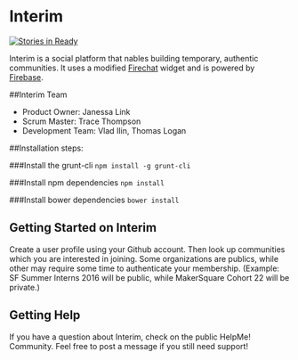 # Interim
[![Stories in Ready](https://badge.waffle.io/interim-dev/interim.png?label=ready&title=Ready)](https://waffle.io/interim-dev/interim)

Interim is a social platform that nables building temporary, authentic communities.
It uses a modified  [Firechat](https://firechat.firebaseapp.com/) widget and is powered by [Firebase](https://www.firebase.com/?utm_source=firechat).


##Interim Team

- Product Owner: Janessa Link
- Scrum Master: Trace Thompson
- Development Team: Vlad Ilin, Thomas Logan

##Installation steps:

###Install the grunt-cli
  `npm install -g grunt-cli`

###Install npm dependencies
  `npm install`

###Install bower dependencies
  `bower install`


## Getting Started on Interim

Create a user profile using your Github account. Then look up communities which you are interested
in joining. Some organizations are publics, while other may require some time to authenticate your
membership. (Example: SF Summer Interns 2016 will be public, while MakerSquare Cohort 22 will be private.)

## Getting Help

If you have a question about Interim, check on the public HelpMe! Community. Feel free to post a
message if you still need support!


